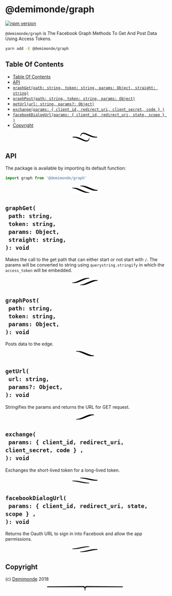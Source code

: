 # @demimonde/graph

[![npm version](https://badge.fury.io/js/%40demimonde%2Fgraph.svg)](https://npmjs.org/package/@demimonde/graph)

`@demimonde/graph` is The Facebook Graph Methods To Get And Post Data Using Access Tokens.

```sh
yarn add -E @demimonde/graph
```

## Table Of Contents

- [Table Of Contents](#table-of-contents)
- [API](#api)
- [`graphGet(path: string, token: string, params: Object, straight: string)`](#graphgetpath-stringtoken-stringparams-objectstraight-string-void)
- [`graphPost(path: string, token: string, params: Object)`](#graphpostpath-stringtoken-stringparams-object-void)
- [`getUrl(url: string, params?: Object)`](#geturlurl-stringparams-object-void)
- [`exchange(params: { client_id, redirect_uri, client_secret, code } )`](#exchangeparams--client_id-redirect_uri-client_secret-code---void)
- [`facebookDialogUrl(params: { client_id, redirect_uri, state, scope } )`](#facebookdialogurlparams--client_id-redirect_uri-state-scope---void)
- [Copyright](#copyright)

<p align="center"><a href="#table-of-contents"><img src=".documentary/section-breaks/0.svg?sanitize=true"></a></p>

## API

The package is available by importing its default function:

```js
import graph from '@demimonde/graph'
```

<p align="center"><a href="#table-of-contents"><img src=".documentary/section-breaks/1.svg?sanitize=true"></a></p>

## `graphGet(`<br/>&nbsp;&nbsp;`path: string,`<br/>&nbsp;&nbsp;`token: string,`<br/>&nbsp;&nbsp;`params: Object,`<br/>&nbsp;&nbsp;`straight: string,`<br/>`): void`

Makes the call to the get path that can either start or not start with `/`. The params will be converted to string using `querystring.stringify` in which the `access_token` will be embedded.

<p align="center"><a href="#table-of-contents"><img src=".documentary/section-breaks/2.svg?sanitize=true"></a></p>

## `graphPost(`<br/>&nbsp;&nbsp;`path: string,`<br/>&nbsp;&nbsp;`token: string,`<br/>&nbsp;&nbsp;`params: Object,`<br/>`): void`

Posts data to the edge.

<p align="center"><a href="#table-of-contents"><img src=".documentary/section-breaks/3.svg?sanitize=true"></a></p>

## `getUrl(`<br/>&nbsp;&nbsp;`url: string,`<br/>&nbsp;&nbsp;`params?: Object,`<br/>`): void`

Stringifies the params and returns the URL for GET request.

<p align="center"><a href="#table-of-contents"><img src=".documentary/section-breaks/4.svg?sanitize=true"></a></p>

## `exchange(`<br/>&nbsp;&nbsp;`params: { client_id, redirect_uri, client_secret, code } ,`<br/>`): void`

Exchanges the short-lived token for a long-lived token.

<p align="center"><a href="#table-of-contents"><img src=".documentary/section-breaks/5.svg?sanitize=true"></a></p>


## `facebookDialogUrl(`<br/>&nbsp;&nbsp;`params: { client_id, redirect_uri, state, scope } ,`<br/>`): void`

Returns the Oauth URL to sign in into Facebook and allow the app permissions.

<p align="center"><a href="#table-of-contents"><img src=".documentary/section-breaks/6.svg?sanitize=true"></a></p>

## Copyright

(c) [Demimonde][1] 2018

[1]: https://demimonde.cc

<p align="center"><a href="#table-of-contents"><img src=".documentary/section-breaks/-1.svg?sanitize=true"></a></p>